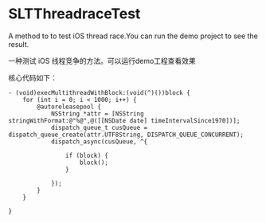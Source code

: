 # SLTThreadraceTest


A method to to test iOS thread race.You can run the demo project to see the result.

一种测试 iOS 线程竞争的方法。可以运行demo工程查看效果


核心代码如下：

```
- (void)execMultithreadWithBlock:(void(^)())block {
    for (int i = 0; i < 1000; i++) {
        @autoreleasepool {
            NSString *attr = [NSString stringWithFormat:@"%@",@([[NSDate date] timeIntervalSince1970])];
            dispatch_queue_t cusQueue = dispatch_queue_create(attr.UTF8String, DISPATCH_QUEUE_CONCURRENT);
            dispatch_async(cusQueue, ^{
                
                if (block) {
                    block();
                }
                
            });
        }
    }

}
```

